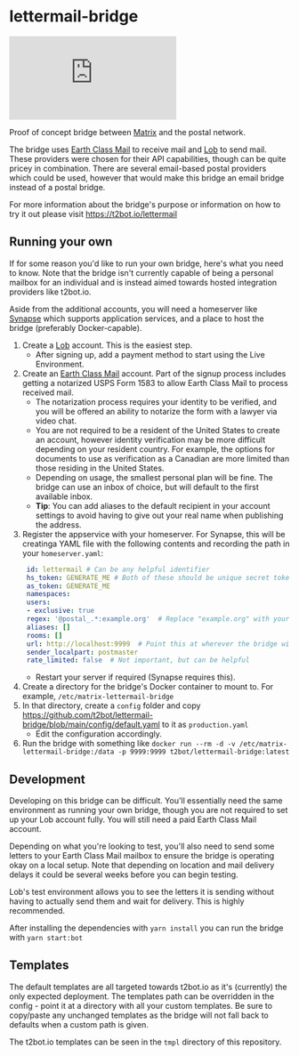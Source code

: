 # lettermail-bridge

![Matrix](https://img.shields.io/matrix/lettermail-bridge:matrix.org?style=flat-square)

Proof of concept bridge between [Matrix](https://matrix.org) and the postal network.

The bridge uses [Earth Class Mail](https://www.earthclassmail.com/) to receive mail and 
[Lob](https://www.lob.com/) to send mail. These providers were chosen for their API capabilities,
though can be quite pricey in combination. There are several email-based postal providers which
could be used, however that would make this bridge an email bridge instead of a postal bridge.

For more information about the bridge's purpose or information on how to try it out please visit
https://t2bot.io/lettermail

## Running your own

If for some reason you'd like to run your own bridge, here's what you need to know. Note that the
bridge isn't currently capable of being a personal mailbox for an individual and is instead aimed
towards hosted integration providers like t2bot.io.

Aside from the additional accounts, you will need a homeserver like [Synapse](https://github.com/matrix-org/synapse)
which supports application services, and a place to host the bridge (preferably Docker-capable).

1. Create a [Lob](https://www.lob.com/) account. This is the easiest step.
    * After signing up, add a payment method to start using the Live Environment.
2. Create an [Earth Class Mail](https://www.earthclassmail.com/) account. Part of the signup process
   includes getting a notarized USPS Form 1583 to allow Earth Class Mail to process received mail. 
   * The notarization process requires your identity to be verified, and you will be offered an ability
     to notarize the form with a lawyer via video chat.
   * You are not required to be a resident of the United States to create an account, however identity
     verification may be more difficult depending on your resident country. For example, the options
     for documents to use as verification as a Canadian are more limited than those residing in the
     United States.
   * Depending on usage, the smallest personal plan will be fine. The bridge can use an inbox of choice,
     but will default to the first available inbox.
   * **Tip**: You can add aliases to the default recipient in your account settings to avoid having to
     give out your real name when publishing the address.
3. Register the appservice with your homeserver. For Synapse, this will be creatinga YAML file with the
   following contents and recording the path in your `homeserver.yaml`:
   ```yaml
    id: lettermail # Can be any helpful identifier
    hs_token: GENERATE_ME # Both of these should be unique secret tokens
    as_token: GENERATE_ME
    namespaces:
    users:
    - exclusive: true
    regex: '@postal_.*:example.org'  # Replace "example.org" with your homeserver's domain
    aliases: []
    rooms: []
    url: http://localhost:9999  # Point this at wherever the bridge will be running
    sender_localpart: postmaster
    rate_limited: false  # Not important, but can be helpful
   ```
   * Restart your server if required (Synapse requires this).
4. Create a directory for the bridge's Docker container to mount to. For example, `/etc/matrix-lettermail-bridge`
5. In that directory, create a `config` folder and copy https://github.com/t2bot/lettermail-bridge/blob/main/config/default.yaml
   to it as `production.yaml`
   * Edit the configuration accordingly.
6. Run the bridge with something like `docker run --rm -d -v /etc/matrix-lettermail-bridge:/data -p 9999:9999 t2bot/lettermail-bridge:latest`

## Development

Developing on this bridge can be difficult. You'll essentially need the same environment as running your own bridge,
though you are not required to set up your Lob account fully. You will still need a paid Earth Class Mail account.

Depending on what you're looking to test, you'll also need to send some letters to your Earth Class Mail mailbox
to ensure the bridge is operating okay on a local setup. Note that depending on location and mail delivery delays
it could be several weeks before you can begin testing.

Lob's test environment allows you to see the letters it is sending without having to actually send them and wait for
delivery. This is highly recommended.

After installing the dependencies with `yarn install` you can run the bridge with `yarn start:bot`

## Templates

The default templates are all targeted towards t2bot.io as it's (currently) the only expected deployment. The templates
path can be overridden in the config - point it at a directory with all your custom templates. Be sure to copy/paste
any unchanged templates as the bridge will not fall back to defaults when a custom path is given.

The t2bot.io templates can be seen in the `tmpl` directory of this repository.

